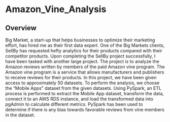 # Amazon_Vine_Analysis
## Overview
Big Market, a start-up that helps businesses to optimize their marketing effort, has hired me as their first data expert. One of the Big Markets clients, SellBy has requested hefty analytics for their products compared with their competitor products. Upon completing the SellBy project successfully, I have been tasked with another large project. The project is to analyze the Amazon reviews written by members of the paid Amazon vine program. The Amazon vine program is a service that allows manufacturers and publishers to receive reviews for their products. In this project, we have been given access to approximately 50 datasets. To perform the analysis, we choose the “Mobile Apps” dataset from the given datasets. Using PySpark, an ETL process is performed to extract the Mobile App dataset, transform the data, connect it to an AWS RDS instance, and load the transformed data into pgAdmin to calculate different metrics. PySpark has been used to determine if there is any bias towards favorable reviews from vine members in the dataset.
